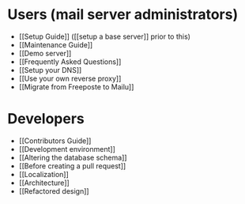 # Users (mail server administrators)

* [[Setup Guide]] ([[setup a base server]] prior to this)
* [[Maintenance Guide]]
* [[Demo server]]
* [[Frequently Asked Questions]]
* [[Setup your DNS]]
* [[Use your own reverse proxy]]
* [[Migrate from Freeposte to Mailu]]

# Developers

* [[Contributors Guide]]
* [[Development environment]]
* [[Altering the database schema]]
* [[Before creating a pull request]]
* [[Localization]]
* [[Architecture]]
* [[Refactored design]]